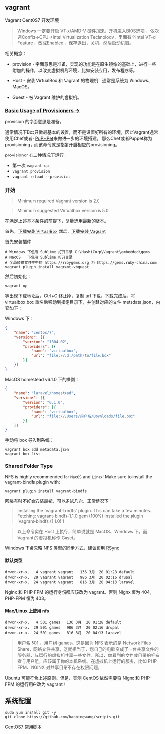 ## vagrant

Vagrant CentOS7 开发环境

>Windows 一定要开启 VT-x/AMD-V 硬件加速。开机进入BIOS选项 ，依次选Config->CPU->Intel Virtualization Technology，里面有个Intel VT-d Feature ，改成Enabled ，保存退出，关机，然后启动机器。

相关概念：

- provision - 字面意思是准备，实现的功能是在原生镜像的基础上，进行一些附加的操作，以改变虚拟机的环境，比如安装应用，发布程序等。
    
- Host - 安装 VirtualBox 和 Vagrant 的物理机，通常是系统为 Windows、MacOS。
- Guest - 被 Vagrant 维护的虚拟机。

### [Basic Usage of Provisioners →](https://www.vagrantup.com/docs/provisioning/basic_usage.html)

provision 的字面意思是准备。

通常情况下Box只做最基本的设置，而不是设置好所有的环境，因此Vagrant通常使用Chef或者- [PuPHPet](https://puphpet.com/)来做进一步的环境搭建。
那么Chef或者Puppet称为provisioning，而该命令就是指定开启相应的provisioning。

provisioner 在三种情况下运行：

- 第一次 `vagrant up`
- `vagrant provision`
- `vagrant reload --provision`

### 开始

>Minimum required Vagrant version is 2.0

>Minimum suggested Virtualbox version is 5.0

在满足上述基本条件的前提下，尽量选用最新的版本。

首先，[下载安装 VirtualBox](https://www.virtualbox.org/)
然后，[下载安装 Vagrant](https://www.vagrantup.com/)

首先安装插件：

```shell
# Windows 下使用 Sublime 打开目录 C:\HashiCorp\Vagrant\embedded\gems
# MacOS   下使用 Sublime 打开目录
# 全局替换文件夹中的 https://rubygems.org 为 https://gems.ruby-china.com
vagrant plugin install vagrant-vbguest
```

然后初始化：

```shell
vagrant up
```

等出现下载地址后，Ctrl+C 终止掉，复制 url 下载。下载完成后，将 virtualbox.box 重名后移动到指定目录下，并创建对应的文件 metadata.json，内容如下：

Windows 下：

```json
{
    "name": "centos/7",
    "versions": [{
        "version": "1804.02",
        "providers": [{
            "name": "virtualbox",
            "url": "file:///d:/path/to/file.box"
        }]
    }]
}
```

MacOS homestead v6.1.0 下的样例：

```json
{
    "name": "laravel/homestead",
    "versions": [{
        "version": "6.1.0",
        "providers": [{
            "name": "virtualbox",
            "url": "file:///Users/用户名/Downloads/file.box"
        }]
    }]
}
```

手动将 box 导入到系统：

```shell
vagrant box add metadata.json
vagrant box list
```

### Shared Folder Type

NFS is highly recommended for `MacOS` and `Linux`! Make sure to install the vagrant-bindfs plugin with:

```shell
vagrant plugin install vagrant-bindfs
```

网络有时不好会安装是被，可以多试几次，正常情况下：

>Installing the 'vagrant-bindfs' plugin. This can take a few minutes...
Fetching: vagrant-bindfs-1.1.0.gem (100%)
Installed the plugin 'vagrant-bindfs (1.1.0)'!

>以上命令实在 Host 上执行，简单说就是 MacOS、Windows 下。而 Vagrant 的虚拟机称作 Guset。

Windows 下会忽略 NFS 类型的同步方式，建议使用 [RSync](https://www.vagrantup.com/docs/synced-folders/rsync.html)

#### 默认类型

```
drwxr-xr-x.   4 vagrant vagrant   136 3月  20 01:28 default
drwxr-xr-x.  29 vagrant vagrant   986 3月  20 02:16 drupal
drwxr-xr-x.  24 vagrant vagrant   816 3月  20 04:13 laravel
```

Nginx 和 PHP-FPM 的运行身份都应该改为 vagrant。否则 Nignx 恒为 404，PHP-FPM 恒为 403。

#### Mac/Linux 上使用 nfs

```
drwxr-xr-x.   4 501 games   136 3月  20 01:28 default
drwxr-xr-x.  29 501 games   986 3月  20 02:16 drupal
drwxr-xr-x.  24 501 games   816 3月  20 04:13 laravel
```

>用户名 501 ，用户组 games。这是因为 NFS 表示的是 Network Files Share，网络文件共享，这就相当于，您自己的电脑变成了一台共享文件的服务器，与运行的虚拟机共享一些文件，所以，你看到的文件或目录的拥有者与用户组，应该属于你的本机系统。在虚拟机上运行的服务，比如 PHP-FPM、NGINX 对共享目录不存在权限问题。

Ubuntu 可能符合上述原则。但是，实测 CentOS 依然需要将 Nignx 和 PHP-FPM 的运行用户改为 vagrant！

## 系统配置

```shell
sudo yum install git -y
git clone https://github.com/haobingwang/scripts.git
```

[CentOS7 常用脚本](https://github.com/haobingwang/scripts/tree/master/centos)
